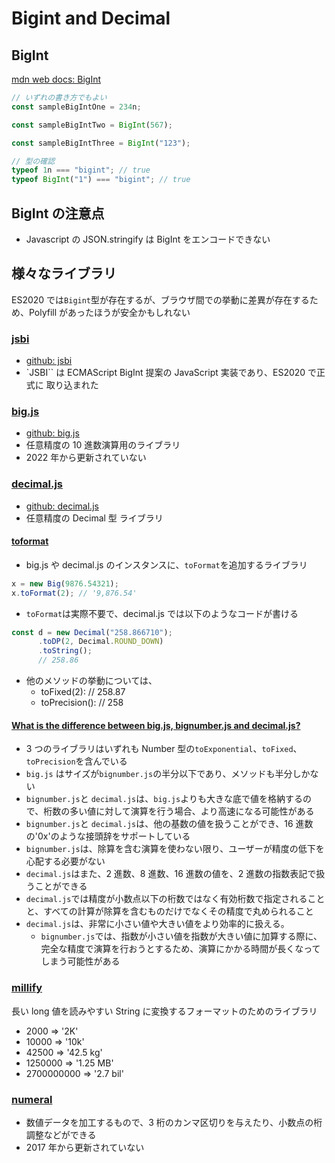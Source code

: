 # Bigint and Decimal

## BigInt

[mdn web docs: BigInt](https://developer.mozilla.org/en-US/docs/Web/JavaScript/Reference/Global_Objects/BigInt)

```js
// いずれの書き方でもよい
const sampleBigIntOne = 234n;

const sampleBigIntTwo = BigInt(567);

const sampleBigIntThree = BigInt("123");

// 型の確認
typeof 1n === "bigint"; // true
typeof BigInt("1") === "bigint"; // true
```

## BigInt の注意点

- Javascript の JSON.stringify は BigInt をエンコードできない

## 様々なライブラリ

ES2020 では`Bigint`型が存在するが、ブラウザ間での挙動に差異が存在するため、Polyfill があったほうが安全かもしれない

### [jsbi](https://www.npmjs.com/package/jsbi)

- [github: jsbi](https://github.com/GoogleChromeLabs/jsbi)
- `JSBI`` は ECMAScript BigInt 提案の JavaScript 実装であり、ES2020 で正式に 取り込まれた

### [big.js](https://www.npmjs.com/package/big.js?activeTab=readme)

- [github: big.js](https://github.com/MikeMcl/big.js)
- 任意精度の 10 進数演算用のライブラリ
- 2022 年から更新されていない

### [decimal.js](https://www.npmjs.com/package/decimal.js?activeTab=readme)

- [github: decimal.js](https://github.com/MikeMcl/decimal.js)
- 任意精度の Decimal 型 ライブラリ

#### [toformat](https://www.npmjs.com/package/toformat)

- big.js や decimal.js のインスタンスに、`toFormat`を追加するライブラリ

```js
x = new Big(9876.54321);
x.toFormat(2); // '9,876.54'
```

- `toFormat`は実際不要で、decimal.js では以下のようなコードが書ける

```ts
const d = new Decimal("258.866710");
      .toDP(2, Decimal.ROUND_DOWN)
      .toString();
      // 258.86
```

- 他のメソッドの挙動については、
  - toFixed(2): // 258.87
  - toPrecision(): // 258

#### [What is the difference between big.js, bignumber.js and decimal.js?](https://github.com/MikeMcl/big.js/wiki)

- 3 つのライブラリはいずれも Number 型の`toExponential`、`toFixed`、`toPrecision`を含んでいる
- `big.js` はサイズが`bignumber.js`の半分以下であり、メソッドも半分しかない
- `bignumber.js`と `decimal.js`は、`big.js`よりも大きな底で値を格納するので、桁数の多い値に対して演算を行う場合、より高速になる可能性がある
- `bignumber.js`と `decimal.js`は、他の基数の値を扱うことができ、16 進数の'0x'のような接頭辞をサポートしている
- `bignumber.js`は、除算を含む演算を使わない限り、ユーザーが精度の低下を心配する必要がない
- `decimal.js`はまた、2 進数、8 進数、16 進数の値を、2 進数の指数表記で扱うことができる
- `decimal.js`では精度が小数点以下の桁数ではなく有効桁数で指定されることと、すべての計算が除算を含むものだけでなくその精度で丸められること
- `decimal.js`は、非常に小さい値や大きい値をより効率的に扱える。
  - `bignumber.js`では、指数が小さい値を指数が大きい値に加算する際に、完全な精度で演算を行おうとするため、演算にかかる時間が長くなってしまう可能性がある

### [millify](https://www.npmjs.com/package/millify)

長い long 値を読みやすい String に変換するフォーマットのためのライブラリ

- 2000 => '2K'
- 10000 => '10k'
- 42500 => '42.5 kg'
- 1250000 => '1.25 MB'
- 2700000000 => '2.7 bil'

### [numeral](https://www.npmjs.com/package/numeral)

- 数値データを加工するもので、3 桁のカンマ区切りを与えたり、小数点の桁調整などができる
- 2017 年から更新されていない
